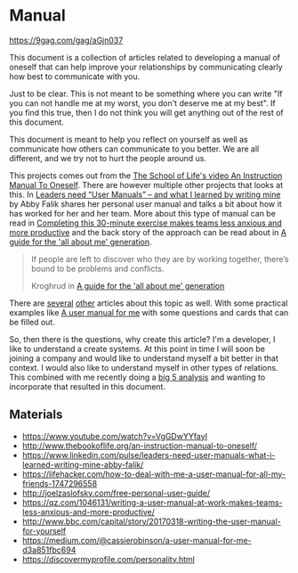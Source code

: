 # Manual

https://9gag.com/gag/aGjn037

This document is a collection of articles related to developing a manual of oneself that can help improve your relationships by communicating clearly how best to communicate with you.

Just to be clear. This is not meant to be something where you can write "If you can not handle me at my worst, you don't deserve me at my best". If you find this true, then I do not think you will get anything out of the rest of this document.

This document is meant to help you reflect on yourself as well as communicate how others can communicate to you better. We are all different, and we try not to hurt the people around us.

This projects comes out from the [The School of Life's video An Instruction Manual To Oneself](https://www.youtube.com/watch?v=VgGDwYYfayI). There are however multiple other projects that looks at this. In [Leaders need “User Manuals” – and what I learned by writing mine](https://www.linkedin.com/pulse/leaders-need-user-manuals-what-i-learned-writing-mine-abby-falik/) by Abby Falik shares her personal user manual and talks a bit about how it has worked for her and her team. More about this type of manual can be read in [Completing this 30-minute exercise makes teams less anxious and more productive](https://qz.com/1046131/writing-a-user-manual-at-work-makes-teams-less-anxious-and-more-productive/) and the back story of the approach can be read about in [A guide for the 'all about me' generation](http://www.bbc.com/capital/story/20170318-writing-the-user-manual-for-yourself).

> If people are left to discover who they are by working together, there’s bound to be problems and conflicts.
>
>Kroghrud in [A guide for the 'all about me' generation](http://www.bbc.com/capital/story/20170318-writing-the-user-manual-for-yourself)

There are [several](https://lifehacker.com/how-to-deal-with-me-a-user-manual-for-all-my-friends-1747296558) [other](http://joelzaslofsky.com/free-personal-user-guide/) articles about this topic as well. With some practical examples like [A user manual for me](https://medium.com/@cassierobinson/a-user-manual-for-me-d3a851fbc694) with some questions and cards that can be filled out.

So, then there is the questions, why create this article?
I'm a developer, I like to understand a create systems. At this point in time I will soon be joining a company and would like to understand myself a bit better in that context. I would also like to understand myself in other types of relations. This combined with me recently doing a [big 5 analysis](https://discovermyprofile.com/?utm_source=centre) and wanting to incorporate that resulted in this document.


## Materials

* https://www.youtube.com/watch?v=VgGDwYYfayI
* http://www.thebookoflife.org/an-instruction-manual-to-oneself/
* https://www.linkedin.com/pulse/leaders-need-user-manuals-what-i-learned-writing-mine-abby-falik/
* https://lifehacker.com/how-to-deal-with-me-a-user-manual-for-all-my-friends-1747296558
* http://joelzaslofsky.com/free-personal-user-guide/
* https://qz.com/1046131/writing-a-user-manual-at-work-makes-teams-less-anxious-and-more-productive/
* http://www.bbc.com/capital/story/20170318-writing-the-user-manual-for-yourself
* https://medium.com/@cassierobinson/a-user-manual-for-me-d3a851fbc694
* https://discovermyprofile.com/personality.html
